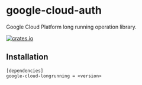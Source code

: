 # google-cloud-auth

Google Cloud Platform long running operation library.

[![crates.io](https://img.shields.io/crates/v/google-cloud-longrunning.svg)](https://crates.io/crates/google-cloud-longrunning)

## Installation

```
[dependencies]
google-cloud-longrunning = <version>
```

